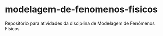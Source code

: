 # modelagem-de-fenomenos-fisicos
Repositório para atividades da disciplina de Modelagem de Fenômenos Físicos
